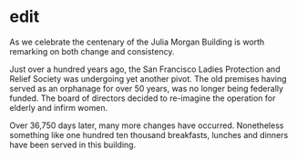 # edit

As we celebrate the centenary of the Julia Morgan Building is worth remarking on both change and consistency.

Just over a hundred years ago, the San Francisco Ladies Protection and Relief Society was undergoing yet another pivot. The old premises having served as an orphanage for over 50 years, was no longer being federally funded. The board of directors decided to re-imagine the operation for elderly and infirm women.

Over 36,750 days later, many more changes have occurred. Nonetheless something like one hundred ten thousand breakfasts, lunches and dinners have been served in this building.

